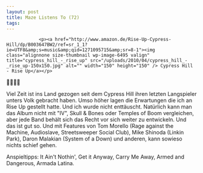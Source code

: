 ```yaml
---
layout: post
title: Maze Listens To (72)
tags:
---
```



                <p><a href="http://www.amazon.de/Rise-Up-Cypress-Hill/dp/B003647BW2/ref=sr_1_1?ie=UTF8&amp;s=music&amp;qid=1271095715&amp;sr=8-1"><img class="alignnone size-thumbnail wp-image-6495 valign" title="cypress_hill_-_rise_up" src="/uploads/2010/04/cypress_hill_-_rise_up-150x150.jpg" alt="" width="150" height="150" /> Cypress Hill - Rise Up</a></p>
<p>🤘🤘🤘🤘</p>
<p>Viel Zeit ist ins Land gezogen seit dem Cypress Hill ihren letzten Langspieler unters Volk gebracht haben. Umso höher lagen die Erwartungen die ich an Rise Up gestellt hatte. Und ich wurde nicht enttäuscht. Natürlich kann man das Album nicht mit &quot;IV&quot;, Skull &amp; Bones oder Temples of Boom vergleichen, aber jede Band behält sich das Recht vor sich weiter zu entwickeln. Und das ist gut so. Und mit Features von Tom Morello (Rage against the Machine, Audioslave, Streetsweeper Social Club), Mike Shinoda (Linkin Park), Daron Malakian (System of a Down) und anderen, kann sowieso nichts schief gehen.</p>
<p>Anspieltipps: It Ain't Nothin', Get it Anyway, Carry Me Away, Armed and Dangerous, Armada Latina.</p>
